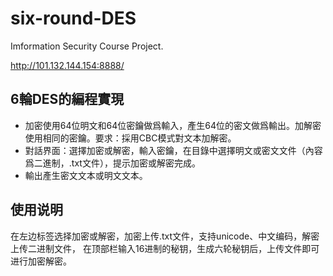 # six-round-DES
Imformation Security Course Project.

http://101.132.144.154:8888/

## 6輪DES的編程實現
- 加密使用64位明文和64位密鑰做爲輸入，產生64位的密文做爲輸出。加解密使用相同的密鑰。要求：採用CBC模式對文本加解密。
- 對話界面：選擇加密或解密，輸入密鑰，在目錄中選擇明文或密文文件（內容爲二進制，.txt文件），提示加密或解密完成。
- 輸出產生密文文本或明文文本。

## 使用说明
在左边标签选择加密或解密，加密上传.txt文件，支持unicode、中文编码，解密上传二进制文件，
在顶部栏输入16进制的秘钥，生成六轮秘钥后，上传文件即可进行加密解密。
